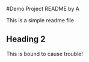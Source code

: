 #Demo Project README by A

This is a simple readme file

## Heading 2

This is bound to cause trouble!